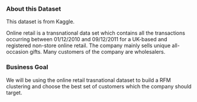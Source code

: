 ### About this Dataset
This dataset is from Kaggle.

Online retail is a transnational data set which contains all the transactions occurring between 01/12/2010 and 09/12/2011 for a UK-based and registered non-store online retail. The company mainly sells unique all-occasion gifts. Many customers of the company are wholesalers.

### Business Goal
We will be using the online retail trasnational dataset to build a RFM clustering and choose the best set of customers which the company should target.


